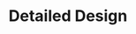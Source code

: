 ---
permalink: /DBF-guides/how-to/detaileddesign/
title: "Detailed Design"
layout: single
sidebar:
    nav: "DBF-Guides"
---